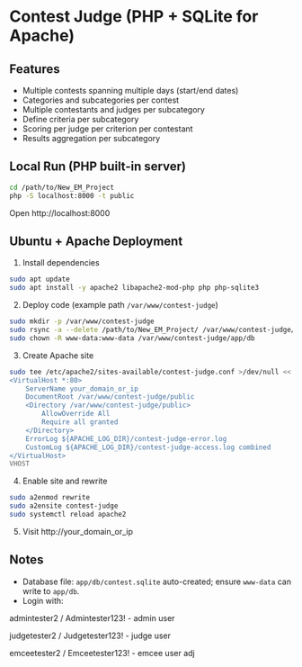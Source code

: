 # Contest Judge (PHP + SQLite for Apache)

## Features
- Multiple contests spanning multiple days (start/end dates)
- Categories and subcategories per contest
- Multiple contestants and judges per subcategory
- Define criteria per subcategory
- Scoring per judge per criterion per contestant
- Results aggregation per subcategory

## Local Run (PHP built-in server)
```bash
cd /path/to/New_EM_Project
php -S localhost:8000 -t public
```
Open http://localhost:8000

## Ubuntu + Apache Deployment
1. Install dependencies
```bash
sudo apt update
sudo apt install -y apache2 libapache2-mod-php php php-sqlite3
```
2. Deploy code (example path `/var/www/contest-judge`)
```bash
sudo mkdir -p /var/www/contest-judge
sudo rsync -a --delete /path/to/New_EM_Project/ /var/www/contest-judge/
sudo chown -R www-data:www-data /var/www/contest-judge/app/db
```
3. Create Apache site
```bash
sudo tee /etc/apache2/sites-available/contest-judge.conf >/dev/null <<'VHOST'
<VirtualHost *:80>
	ServerName your_domain_or_ip
	DocumentRoot /var/www/contest-judge/public
	<Directory /var/www/contest-judge/public>
		AllowOverride All
		Require all granted
	</Directory>
	ErrorLog ${APACHE_LOG_DIR}/contest-judge-error.log
	CustomLog ${APACHE_LOG_DIR}/contest-judge-access.log combined
</VirtualHost>
VHOST
```
4. Enable site and rewrite
```bash
sudo a2enmod rewrite
sudo a2ensite contest-judge
sudo systemctl reload apache2
```
5. Visit http://your_domain_or_ip

## Notes
- Database file: `app/db/contest.sqlite` auto-created; ensure `www-data` can write to `app/db`.
- Login with: 

admintester2 / Admintester123! - admin user

judgetester2 / Judgetester123! - judge user

emceetester2 / Emceetester123! - emcee user 
adj